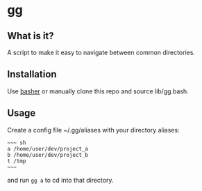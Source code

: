 # gg

## What is it?

A script to make it easy to navigate between common directories.

## Installation

Use [basher](https://github.com/juanibiapina/basher) or manually clone this repo and source lib/gg.bash.

## Usage

Create a config file ~/.gg/aliases with your directory aliases:

    ~~~ sh
    a /home/user/dev/project_a
    b /home/user/dev/project_b
    t /tmp
    ~~~

and run `gg a` to cd into that directory.
